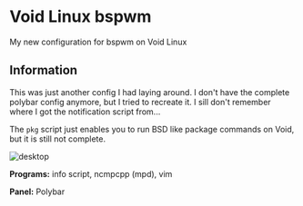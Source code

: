 # Void Linux bspwm
My new configuration for bspwm on Void Linux

## Information
This was just another config I had laying around. I don't have the complete polybar config anymore, but I tried to recreate it. I sill don't remember where I got the notification script from...

The ```pkg``` script just enables you to run BSD like package commands on Void, but it is still not complete. 

![desktop](https://i.imgur.com/3gk90Yi.png)


**Programs:** info script, ncmpcpp (mpd), vim

**Panel:** Polybar
